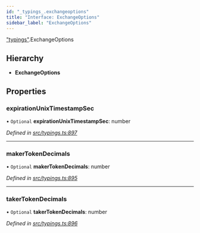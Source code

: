 ```yaml
---
id: "_typings_.exchangeoptions"
title: "Interface: ExchangeOptions"
sidebar_label: "ExchangeOptions"
---
```


["typings"](../modules/_typings_.md).ExchangeOptions

## Hierarchy

* **ExchangeOptions**

## Properties

### expirationUnixTimestampSec

• `Optional` **expirationUnixTimestampSec**: number

*Defined in [src/typings.ts:897](https://github.com/trustlines-protocol/clientlib/blob/f60ef2b/src/typings.ts#L897)*

___

### makerTokenDecimals

• `Optional` **makerTokenDecimals**: number

*Defined in [src/typings.ts:895](https://github.com/trustlines-protocol/clientlib/blob/f60ef2b/src/typings.ts#L895)*

___

### takerTokenDecimals

• `Optional` **takerTokenDecimals**: number

*Defined in [src/typings.ts:896](https://github.com/trustlines-protocol/clientlib/blob/f60ef2b/src/typings.ts#L896)*
